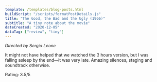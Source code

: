 ```yaml
---
template: /templates/blog-posts.html
buildScript: "/scripts/formatPostDetails.js"
title: "The Good, the Bad and the Ugly (1966)"
subtitle: "A tiny note about the movie"
dateCreated: "2020-12-05"
dataTag: ["review", "tiny"]
---
```


_Directed by Sergio Leone_

It might not have helped that we watched the 3 hours version, but I was falling asleep by the end—it was very late. Amazing silences, staging and soundtrack otherwise.

Rating: 3.5/5
